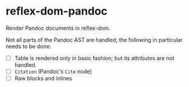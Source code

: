 # reflex-dom-pandoc

Render Pandoc documents in reflex-dom.

Not all parts of the Pandoc AST are handled; the following in particular needs to be done:

- [ ] Table is rendered only in basic fashion; but its attributes are not handled.
- [ ] `Citation` (Pandoc's `Cite` node)
- [ ] Raw blocks and inlines

